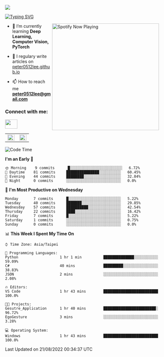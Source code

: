 ![](https://komarev.com/ghpvc/?username=peter0512lee&color=ff69b4)

[![Typing SVG](https://readme-typing-svg.herokuapp.com?color=F742BA&size=22&lines=Hi!+I'm+JYL)](https://git.io/typing-svg)

[<img src="https://spotify-now-playing.peter0512lee.vercel.app/api/spotify-playing" alt="Spotify Now Playing" width="350" align="right" />](https://open.spotify.com/user/21iyoswqgnkoe7peuesmqnhgy)

- 🌱 I’m currently learning **Deep Learning, Computer Vision, PyTorch**

- 📝 I regulary write articles on [peter0512lee.github.io](https://peter0512lee.github.io/)

- 📫 How to reach me **peter0512lee@gmail.com**

<h3 align="left">Connect with me:</h3>
<p align="left">
<a href="https://linkedin.com/in/jie-ying-li-b43a1416b" target="blank"><img align="center" src="https://raw.githubusercontent.com/rahuldkjain/github-profile-readme-generator/master/src/images/icons/Social/linked-in-alt.svg" height="30" width="40" /></a>
<!-- <a href="https://fb.com/peter0512lee" target="blank"><img align="center" src="https://raw.githubusercontent.com/rahuldkjain/github-profile-readme-generator/master/src/images/icons/Social/facebook.svg" alt="peter0512lee" height="30" width="40" /></a> -->
<!-- <a href="https://instagram.com/etiquette_ying" target="blank"><img align="center" src="https://raw.githubusercontent.com/rahuldkjain/github-profile-readme-generator/master/src/images/icons/Social/instagram.svg" alt="etiquette_ying" height="30" width="40" /></a> -->
<!-- <a href="https://medium.com/@peter0512lee" target="blank"><img align="center" src="https://raw.githubusercontent.com/rahuldkjain/github-profile-readme-generator/master/src/images/icons/Social/medium.svg" alt="@peter0512lee" height="30" width="40" /></a> -->
</p>

<table><tr><td valign="top" width="50%">

<img src="https://github-readme-stats.vercel.app/api?username=peter0512lee&hide_border=true&show_icons=true&locale=en" align="left" style="width: 100%" />

</td><td valign="top" width="50%">

<img src="https://github-readme-stats.vercel.app/api/top-langs?username=peter0512lee&hide_border=true&show_icons=true&locale=en&layout=compact" align="left" style="width: 100%" />

</td></tr></table>  

<!--START_SECTION:waka-->
![Code Time](http://img.shields.io/badge/Code%20Time-747%20hrs%2027%20mins-blue)

**I'm an Early 🐤** 

```text
🌞 Morning    9 commits      █░░░░░░░░░░░░░░░░░░░░░░░░   6.72% 
🌆 Daytime    81 commits     ███████████████░░░░░░░░░░   60.45% 
🌃 Evening    44 commits     ████████░░░░░░░░░░░░░░░░░   32.84% 
🌙 Night      0 commits      ░░░░░░░░░░░░░░░░░░░░░░░░░   0.0%

```
📅 **I'm Most Productive on Wednesday** 

```text
Monday       7 commits      █░░░░░░░░░░░░░░░░░░░░░░░░   5.22% 
Tuesday      40 commits     ███████░░░░░░░░░░░░░░░░░░   29.85% 
Wednesday    57 commits     ██████████░░░░░░░░░░░░░░░   42.54% 
Thursday     22 commits     ████░░░░░░░░░░░░░░░░░░░░░   16.42% 
Friday       7 commits      █░░░░░░░░░░░░░░░░░░░░░░░░   5.22% 
Saturday     1 commits      ░░░░░░░░░░░░░░░░░░░░░░░░░   0.75% 
Sunday       0 commits      ░░░░░░░░░░░░░░░░░░░░░░░░░   0.0%

```


📊 **This Week I Spent My Time On** 

```text
⌚︎ Time Zone: Asia/Taipei

💬 Programming Languages: 
Python                   1 hr 1 min          ██████████████░░░░░░░░░░░   59.09% 
C#                       40 mins             █████████░░░░░░░░░░░░░░░░   38.83% 
JSON                     2 mins              ░░░░░░░░░░░░░░░░░░░░░░░░░   2.08%

🔥 Editors: 
VS Code                  1 hr 43 mins        █████████████████████████   100.0%

🐱‍💻 Projects: 
Gesutre_Application      1 hr 40 mins        ████████████████████████░   96.72% 
EgoGesture               3 mins              ░░░░░░░░░░░░░░░░░░░░░░░░░   3.28%

💻 Operating System: 
Windows                  1 hr 43 mins        █████████████████████████   100.0%

```


 Last Updated on 21/08/2022 00:34:37 UTC
<!--END_SECTION:waka-->


<!--
**peter0512lee/peter0512lee** is a ✨ _special_ ✨ repository because its `README.md` (this file) appears on your GitHub profile.

